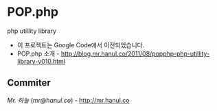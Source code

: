 # POP.php
php utillity library

* 이 프로젝트는 Google Code에서 이전되었습니다.
* POP.php 소개 - http://blog.mr.hanul.co/2011/08/popphp-php-utillity-library-v010.html

Commiter
----
*Mr. 하늘* (_mr@hanul.co_) - http://mr.hanul.co
